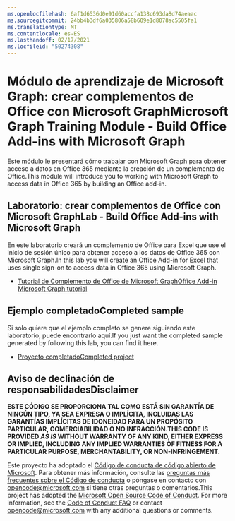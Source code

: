 ```yaml
---
ms.openlocfilehash: 6af1d6536d0e91d60accfa138c693da8d74aeaac
ms.sourcegitcommit: 24bb4b3df6a035806a58b609e1d8078ac5505fa1
ms.translationtype: MT
ms.contentlocale: es-ES
ms.lasthandoff: 02/17/2021
ms.locfileid: "50274308"
---
```

# <a name="microsoft-graph-training-module---build-office-add-ins-with-microsoft-graph"></a><span data-ttu-id="69828-101">Módulo de aprendizaje de Microsoft Graph: crear complementos de Office con Microsoft Graph</span><span class="sxs-lookup"><span data-stu-id="69828-101">Microsoft Graph Training Module - Build Office Add-ins with Microsoft Graph</span></span>

<span data-ttu-id="69828-102">Este módulo le presentará cómo trabajar con Microsoft Graph para obtener acceso a datos en Office 365 mediante la creación de un complemento de Office.</span><span class="sxs-lookup"><span data-stu-id="69828-102">This module will introduce you to working with Microsoft Graph to access data in Office 365 by building an Office add-in.</span></span>

## <a name="lab---build-office-add-ins-with-microsoft-graph"></a><span data-ttu-id="69828-103">Laboratorio: crear complementos de Office con Microsoft Graph</span><span class="sxs-lookup"><span data-stu-id="69828-103">Lab - Build Office Add-ins with Microsoft Graph</span></span>

<span data-ttu-id="69828-104">En este laboratorio creará un complemento de Office para Excel que use el inicio de sesión único para obtener acceso a los datos de Office 365 con Microsoft Graph.</span><span class="sxs-lookup"><span data-stu-id="69828-104">In this lab you will create an Office Add-in for Excel that uses single sign-on to access data in Office 365 using Microsoft Graph.</span></span>

- [<span data-ttu-id="69828-105">Tutorial de Complemento de Office de Microsoft Graph</span><span class="sxs-lookup"><span data-stu-id="69828-105">Office Add-in Microsoft Graph tutorial</span></span>](https://docs.microsoft.com/graph/training/office-addin)

## <a name="completed-sample"></a><span data-ttu-id="69828-106">Ejemplo completado</span><span class="sxs-lookup"><span data-stu-id="69828-106">Completed sample</span></span>

<span data-ttu-id="69828-107">Si solo quiere que el ejemplo completo se genere siguiendo este laboratorio, puede encontrarlo aquí.</span><span class="sxs-lookup"><span data-stu-id="69828-107">If you just want the completed sample generated by following this lab, you can find it here.</span></span>

- [<span data-ttu-id="69828-108">Proyecto completado</span><span class="sxs-lookup"><span data-stu-id="69828-108">Completed project</span></span>](demo)

## <a name="disclaimer"></a><span data-ttu-id="69828-109">Aviso de declinación de responsabilidades</span><span class="sxs-lookup"><span data-stu-id="69828-109">Disclaimer</span></span>

<span data-ttu-id="69828-110">**ESTE CÓDIGO  SE PROPORCIONA TAL COMO ESTÁ SIN GARANTÍA DE NINGÚN TIPO, YA SEA EXPRESA O IMPLÍCITA, INCLUIDAS LAS GARANTÍAS IMPLÍCITAS DE IDONEIDAD PARA UN PROPÓSITO PARTICULAR, COMERCIABILIDAD O NO INFRACCIÓN.**</span><span class="sxs-lookup"><span data-stu-id="69828-110">**THIS CODE IS PROVIDED *AS IS* WITHOUT WARRANTY OF ANY KIND, EITHER EXPRESS OR IMPLIED, INCLUDING ANY IMPLIED WARRANTIES OF FITNESS FOR A PARTICULAR PURPOSE, MERCHANTABILITY, OR NON-INFRINGEMENT.**</span></span>

<span data-ttu-id="69828-p101">Este proyecto ha adoptado el [Código de conducta de código abierto de Microsoft](https://opensource.microsoft.com/codeofconduct/). Para obtener más información, consulte las [preguntas más frecuentes sobre el Código de conducta](https://opensource.microsoft.com/codeofconduct/faq/) o póngase en contacto con [opencode@microsoft.com](mailto:opencode@microsoft.com) si tiene otras preguntas o comentarios.</span><span class="sxs-lookup"><span data-stu-id="69828-p101">This project has adopted the [Microsoft Open Source Code of Conduct](https://opensource.microsoft.com/codeofconduct/). For more information, see the [Code of Conduct FAQ](https://opensource.microsoft.com/codeofconduct/faq/) or contact [opencode@microsoft.com](mailto:opencode@microsoft.com) with any additional questions or comments.</span></span>
